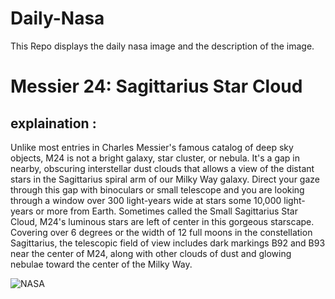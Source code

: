 # Daily-Nasa

This Repo displays the daily nasa image and the description of the image.

<!--NASA-->
# Messier 24: Sagittarius Star Cloud
## explaination :

Unlike most entries in Charles Messier's famous catalog of deep sky objects, M24 is not a bright galaxy, star cluster, or nebula. It's a gap in nearby, obscuring interstellar dust clouds that allows a view of the distant stars in the Sagittarius spiral arm of our Milky Way galaxy. Direct your gaze through this gap with binoculars or small telescope and you are looking through a window over 300 light-years wide at stars some 10,000 light-years or more from Earth. Sometimes called the Small Sagittarius Star Cloud, M24's luminous stars are left of center in this gorgeous starscape.  Covering over 6 degrees or the width of 12 full moons in the constellation Sagittarius, the telescopic field of view includes dark markings B92 and B93 near the center of M24, along with other clouds of dust and glowing nebulae toward the center of the Milky Way.

![NASA](https://apod.nasa.gov/apod/image/2407/M24-HaLRGB-RC51_1024.jpg)
<!--/NASA-->
